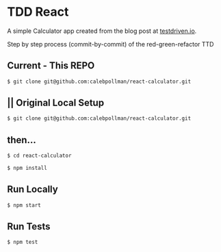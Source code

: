 # TDD React
A simple Calculator app created from the blog post at [testdriven.io](https://testdriven.io/blog/tdd-with-react-jest-and-enzyme-part-one/).

Step by step process (commit-by-commit) of the red-green-refactor TTD 

## Current - This REPO
```sh
$ git clone git@github.com:calebpollman/react-calculator.git
```

## || Original Local Setup
```sh
$ git clone git@github.com:calebpollman/react-calculator.git
```

## then...

```sh
$ cd react-calculator
```

```sh
$ npm install
```

## Run Locally

```sh
$ npm start
```

## Run Tests

```sh
$ npm test
```
